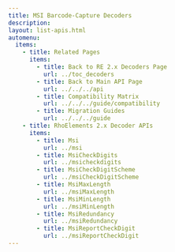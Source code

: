 ```yaml
---
title: MSI Barcode-Capture Decoders
description: 
layout: list-apis.html
automenu:
  items:
    - title: Related Pages
      items:
        - title: Back to RE 2.x Decoders Page
          url: ../toc_decoders
        - title: Back to Main API Page
          url: ../../../api
        - title: Compatibility Matrix
          url: ../../../guide/compatibility
        - title: Migration Guides
          url: ../../../guide
    - title: RhoElements 2.x Decoder APIs
      items:
        - title: Msi
          url: ../msi
        - title: MsiCheckDigits
          url: ../msicheckdigits
        - title: MsiCheckDigitScheme
          url: ../msiCheckDigitScheme
        - title: MsiMaxLength
          url: ../msiMaxLength
        - title: MsiMinLength
          url: ../msiMinLength
        - title: MsiRedundancy
          url: ../msiRedundancy
        - title: MsiReportCheckDigit
          url: ../msiReportCheckDigit
---
```

